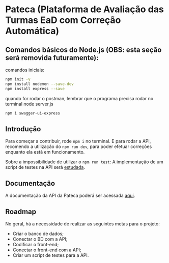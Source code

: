 # Pateca (Plataforma de Avaliação das Turmas EaD com Correção Automática)

## Comandos básicos do Node.js (OBS: esta seção será removida futuramente):

comandos iniciais:

```bash
npm init -y
npm install nodemon --save-dev
npm install express --save
```
quando for rodar o postman, lembrar que o programa precisa rodar no terminal
node server.js

```bash
npm i swagger-ui-express
```

## Introdução

Para começar a contribuir, rode `npm i` no terminal. E para rodar a API, recomendo a utilização do `npm run dev`, para poder efetuar correções enquanto ela está em funcionamento.

Sobre a impossibilidade de utilizar o `npm run test`: A implementação de um script de testes na API será [estudada](https://jestjs.io/docs/getting-started).

## Documentação

A documentação da API da Pateca poderá ser acessada [aqui](https://pi-pateca.onrender.com/DOCS/).

## Roadmap

No geral, há a necessidade de realizar as seguintes metas para o projeto:

- Criar o banco de dados;
- Conectar o BD com a API;
- Codificar o front-end;
- Conectar o front-end com a API;
- Criar um script de testes para a API.